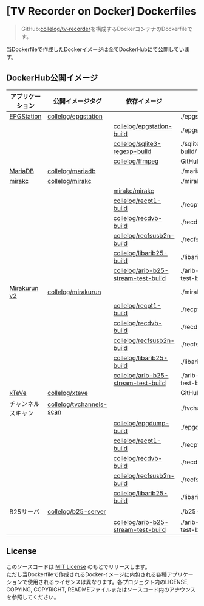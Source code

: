 # [TV Recorder on Docker] Dockerfiles
>GitHub:[collelog/tv-recorder](https://github.com/collelog/tv-recorder)を構成するDockerコンテナのDockerfileです。

当Dockerfileで作成したDockerイメージは全てDockerHubにて公開しています。  

## DockerHub公開イメージ
| アプリケーション | 公開イメージタグ | 依存イメージ | Dockerfile |
| ---- | ---- | ---- | ---- |
| [EPGStation](https://github.com/l3tnun/EPGStation) | [collelog/epgstation](https://hub.docker.com/r/collelog/epgstation) | | ./epgstation/ |
| | | [collelog/epgstation-build](https://hub.docker.com/r/collelog/epgstation-build) | ./epgstation-build/ |
| | | [collelog/sqlite3-regexp-build](https://hub.docker.com/r/collelog/sqlite3-regexp-build) | ./sqlite3-regexp-build/ |
| | | [collelog/ffmpeg](https://hub.docker.com/r/collelog/ffmpeg) | GitHub:[collelog/ffmpeg](https://github.com/collelog/ffmpeg) |
| [MariaDB](https://mariadb.org/) | [collelog/mariadb](https://hub.docker.com/r/collelog/mariadb) |  | ./mariadb/ |
| [mirakc](https://github.com/mirakc/mirakc) | [collelog/mirakc](https://hub.docker.com/r/collelog/mirakc) |  | ./mirakc/ |
| | | [mirakc/mirakc](https://hub.docker.com/r/mirakc/mirakc) | |
| | | [collelog/recpt1-build](https://hub.docker.com/r/collelog/recpt1-build) | ./recpt1-build/ |
| | | [collelog/recdvb-build](https://hub.docker.com/r/collelog/recdvb-build) | ./recdvb-build/ |
| | | [collelog/recfsusb2n-build](https://hub.docker.com/r/collelog/recfsusb2n-build) | ./recfsusb2n-build/ |
| | | [collelog/libarib25-build](https://hub.docker.com/r/collelog/libarib25-build) | ./libarib25-build/ |
| | | [collelog/arib-b25-stream-test-build](https://hub.docker.com/r/collelog/arib-b25-stream-test-build) | ./arib-b25-stream-test-build/ |
| [Mirakurun v2](https://github.com/Chinachu/Mirakurun) | [collelog/mirakurun](https://hub.docker.com/r/collelog/mirakurun) | | ./mirakurun/ |
| | | [collelog/recpt1-build](https://hub.docker.com/r/collelog/recpt1-build) | ./recpt1-build/ |
| | | [collelog/recdvb-build](https://hub.docker.com/r/collelog/recdvb-build) | ./recdvb-build/ |
| | | [collelog/recfsusb2n-build](https://hub.docker.com/r/collelog/recfsusb2n-build) | ./recfsusb2n-build/ |
| | | [collelog/libarib25-build](https://hub.docker.com/r/collelog/libarib25-build) | ./libarib25-build/ |
| | | [collelog/arib-b25-stream-test-build](https://hub.docker.com/r/collelog/arib-b25-stream-test-build) | ./arib-b25-stream-test-build/ |
| [xTeVe](https://xteve.de/) | [collelog/xteve](https://hub.docker.com/r/collelog/xteve) | | GitHub:[collelog/xteve](https://github.com/collelog/xteve) |
| チャンネルスキャン | [collelog/tvchannels-scan](https://hub.docker.com/r/collelog/tvchannels-scan) | | ./tvchannels-scan/ || | | [collelog/recpt1-build](https://hub.docker.com/r/collelog/recpt1-build) | ./recpt1-build/ |
| | | [collelog/epgdump-build](https://hub.docker.com/r/collelog/epgdump-build) | ./epgdump-build/ |
| | | [collelog/recpt1-build](https://hub.docker.com/r/collelog/recpt1-build) | ./recpt1-build/ |
| | | [collelog/recdvb-build](https://hub.docker.com/r/collelog/recdvb-build) | ./recdvb-build/ |
| | | [collelog/recfsusb2n-build](https://hub.docker.com/r/collelog/recfsusb2n-build) | ./recfsusb2n-build/ |
| | | [collelog/libarib25-build](https://hub.docker.com/r/collelog/libarib25-build) | ./libarib25-build/ |
| B25サーバ | [collelog/b25-server](https://hub.docker.com/r/collelog/b25-server) | | ./b25-server/ |
| | | [collelog/arib-b25-stream-test-build](https://hub.docker.com/r/collelog/arib-b25-stream-test-build) | ./arib-b25-stream-test-build/ |

## License
このソースコードは [MIT License](https://github.com/collelog/tv-recorder-dockerfile/blob/master/LICENSE) のもとでリリースします。  
ただし当Dockerfileで作成されるDockerイメージに内包される各種アプリケーションで使用されるライセンスは異なります。各プロジェクト内のLICENSE, COPYING, COPYRIGHT, READMEファイルまたはソースコード内のアナウンスを参照してください。
